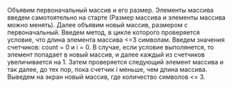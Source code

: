 Объявим первоначальный массив и его размер. Элементы массива введем 
самотоятельно на старте (Размер массива и элементы массива можно менять). 
Далее объявим новый массив, размером с первоначальный. 
Введем метод, в цикле которого проверяется условие, что длина элемента массива 
<=3 символам. Введем значения счетчиков: count = 0 и i = 0. В случае, если 
условие выполянется, то элемент попадает в новый массив, и далее каждый из 
счетчиков увеличивается на 1. Затем проверяется следующий элемент массива и 
так далее, до тех пор, пока счетчик i меньше, чем длина массива. 
Выведем на экран новый массив, где количество символов <= 3. 
